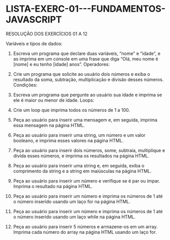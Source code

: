 # LISTA-EXERC-01---FUNDAMENTOS-JAVASCRIPT

RESOLUÇÃO DOS EXERCÍCIOS 01 A 12

Variáveis e tipos de dados:
1. Escreva um programa que declare duas variáveis, “nome” e “idade”, e as imprima
em um console em uma frase que diga “Olá, meu nome é [nome] e eu tenho [idade]
anos”.
Operadores:
2. Crie um programa que solicite ao usuário dois números e exiba o resultado da soma,
subtração, multiplicação e divisão desses números.
Condições:
3. Escreva um programa que pergunte ao usuário sua idade e imprima se ele é maior
ou menor de idade.
Loops:
4. Crie um loop que imprima todos os números de 1 a 100.
5. Peça ao usuário para inserir uma mensagem e, em seguida, imprima
essa mensagem na página HTML.
6. Peça ao usuário para inserir uma string, um número e um valor
booleano, e imprima esses valores na página HTML.
7. Peça ao usuário para inserir dois números, some, subtraia,
multiplique e divida esses números, e imprima os resultados na
página HTML.
8. Peça ao usuário para inserir uma string e, em seguida, exiba o
comprimento da string e a string em maiúsculas na página HTML.

9. Peça ao usuário para inserir um número e verifique se é par ou
ímpar. Imprima o resultado na página HTML.
10. Peça ao usuário para inserir um número e imprima os números de 1
até o número inserido usando um laço for na página HTML.
11. Peça ao usuário para inserir um número e imprima os números de 1
até o número inserido usando um laço while na página HTML.
12. Peça ao usuário para inserir 5 números e armazene-os em um array.
Imprima cada número do array na página HTML usando um laço for.
